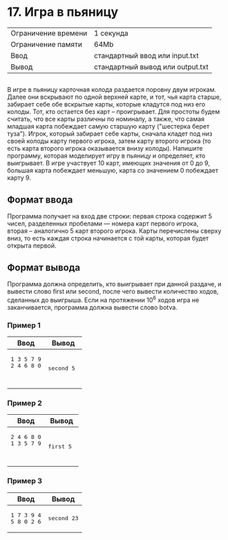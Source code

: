 <div class="problem-statement">
   <div class="header">
      <h1 class="title">17. Игра в пьяницу</h1>
      <table>
         <tr class="time-limit">
            <td class="property-title">Ограничение времени</td>
            <td>1&nbsp;секунда</td>
         </tr>
         <tr class="memory-limit">
            <td class="property-title">Ограничение памяти</td>
            <td>64Mb</td>
         </tr>
         <tr class="input-file">
            <td class="property-title">Ввод</td>
            <td colspan="1">стандартный ввод или input.txt</td>
         </tr>
         <tr class="output-file">
            <td class="property-title">Вывод</td>
            <td colspan="1">стандартный вывод или output.txt</td>
         </tr>
      </table>
   </div>
   <h2></h2>
   <div class="legend"><span style="">
         <p>В игре в пьяницу карточная колода раздается поровну двум игрокам. Далее они вскрывают по одной верхней карте, и тот, чья карта
            старше, забирает себе обе вскрытые карты, которые кладутся под низ его колоды. Тот, кто остается без карт – проигрывает. Для
            простоты будем считать, что все карты различны по номиналу, а также, что самая младшая карта побеждает самую старшую карту
            ("шестерка берет туза"). Игрок, который забирает себе карты, сначала кладет под низ своей колоды карту первого игрока, затем
            карту второго игрока (то есть карта второго игрока оказывается внизу колоды). Напишите программу, которая моделирует игру
            в пьяницу и определяет, кто выигрывает. В игре участвует 10 карт, имеющих значения от 0 до 9, большая карта побеждает меньшую,
            карта со значением 0 побеждает карту 9. 
         </p></span></div>
   <h2>Формат ввода</h2>
   <div class="input-specification"><span style="">
         <p>Программа получает на вход две строки: первая строка содержит 5 чисел, разделенных пробелами — номера карт первого игрока,
            вторая&nbsp;– аналогично 5 карт второго игрока. Карты перечислены сверху вниз, то есть каждая строка начинается с той карты, которая
            будет открыта первой.
         </p></span></div>
   <h2>Формат вывода</h2>
   <div class="output-specification"><span style="">
         <p>Программа должна определить, кто выигрывает при данной раздаче, и вывести слово first или second, после чего вывести количество
            ходов, сделанных до выигрыша. Если на протяжении <span class="tex-math-text">10<sup>6</sup></span> ходов игра не заканчивается, программа должна вывести слово botva.
         </p></span></div>
   <h3>Пример 1</h3>
   <table class="sample-tests">
      <thead>
         <tr>
            <th>Ввод</th>
            <th>Вывод</th>
         </tr>
      </thead>
      <tbody>
         <tr>
            <td><pre>1 3 5 7 9
2 4 6 8 0

</pre></td>
            <td><pre>second 5
</pre></td>
         </tr>
      </tbody>
   </table>
   <h3>Пример 2</h3>
   <table class="sample-tests">
      <thead>
         <tr>
            <th>Ввод</th>
            <th>Вывод</th>
         </tr>
      </thead>
      <tbody>
         <tr>
            <td><pre>2 4 6 8 0
1 3 5 7 9

</pre></td>
            <td><pre>first 5
</pre></td>
         </tr>
      </tbody>
   </table>
   <h3>Пример 3</h3>
   <table class="sample-tests">
      <thead>
         <tr>
            <th>Ввод</th>
            <th>Вывод</th>
         </tr>
      </thead>
      <tbody>
         <tr>
            <td><pre>1 7 3 9 4
5 8 0 2 6
</pre></td>
            <td><pre>second 23
</pre></td>
         </tr>
      </tbody>
   </table>
</div></div>
